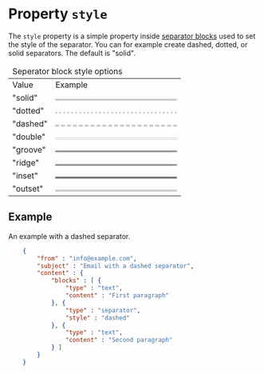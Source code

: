 # Property `style`

The `style` property is a simple property inside [separator blocks](copernica-docs:ResponsiveEmail/json/block-separator)
used to set the style of the separator. You can for example create dashed, dotted, or solid separators. The default is "solid".

<table class="info">
    <thead>
        <tr>
            <td colspan="3">Seperator block style options</td>
        </tr>
    </thead>
    <tbody>
        <tr class="thead">
            <td width="25%">Value</td>
            <td>Example</td>
        </tr>
        <tr>
            <td>"solid"</td>
            <td><div style="border-top: solid 4px #cccccc; margin-top: 8px;"></div></td>
        </tr>
        <tr>
            <td>"dotted"</td>
            <td><div style="border-top: dotted 4px #cccccc; margin-top: 8px;"></div></td>
        </tr>
        <tr>
            <td>"dashed"</td>
            <td><div style="border-top: dashed 4px #cccccc; margin-top: 8px;"></div></td>
        </tr>
        <tr>
            <td>"double"</td>
            <td><div style="border-top: double 4px #cccccc; margin-top: 8px;"></div></td>
        </tr>
        <tr>
            <td>"groove"</td>
            <td><div style="border-top: groove 4px #cccccc; margin-top: 8px;"></div></td>
        </tr>
        <tr>
            <td>"ridge"</td>
            <td><div style="border-top: ridge 4px #cccccc; margin-top: 8px;"></div></td>
        </tr>
        <tr>
            <td>"inset"</td>
            <td><div style="border-top: inset 4px #cccccc; margin-top: 8px;"></div></td>
        </tr>
        <tr>
            <td>"outset"</td>
            <td><div style="border-top: outset 4px #cccccc; margin-top: 8px;"></div></td>
        </tr>
    </tbody>
</table>


## Example

An example with a dashed separator.


```json
    {
        "from" : "info@example.com",
        "subject" : "Email with a dashed separator",
        "content" : {
            "blocks" : [ {
                "type" : "text",
                "content" : "First paragraph"
            }, {
                "type" : "separator",
                "style" : "dashed"
            }, {
                "type" : "text",
                "content" : "Second paragraph"
            } ]
        }
    }
```
